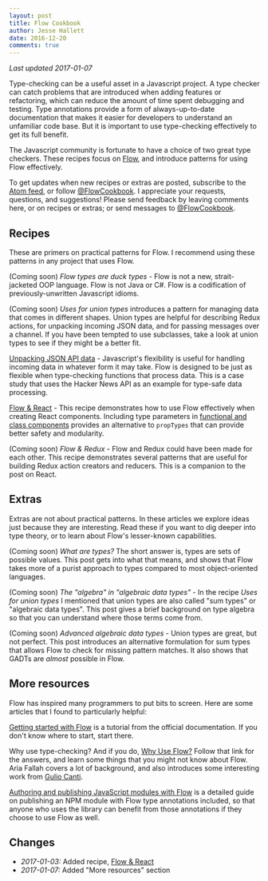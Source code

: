 ```yaml
---
layout: post
title: Flow Cookbook
author: Jesse Hallett
date: 2016-12-20
comments: true
---
```


_Last updated 2017-01-07_

Type-checking can be a useful asset in a Javascript project.
A type checker can catch problems that are introduced when adding features or
refactoring, which can reduce the amount of time spent debugging and testing.
Type annotations provide a form of always-up-to-date documentation that makes
it easier for developers to understand an unfamiliar code base.
But it is important to use type-checking effectively to get its full benefit.

The Javascript community is fortunate to have a choice of two great type
checkers.
These recipes focus on [Flow][], and introduce patterns for using Flow
effectively.

[Flow]: https://flowtype.org/

<!-- more -->

To get updates when new recipes or extras are posted,
subscribe to the [Atom feed][],
or follow [@FlowCookbook][].
I appreciate your requests, questions, and suggestions!
Please send feedback by leaving comments here, or on recipes or extras;
or send messages to [@FlowCookbook][].

[Atom feed]: http://feeds.feedburner.com/hallettj
[@FlowCookbook]: https://twitter.com/FlowCookbook


## Recipes

These are primers on practical patterns for Flow.
I recommend using these patterns in any project that uses Flow.

(Coming soon) *Flow types are duck types* -
Flow is not a new, strait-jacketed OOP language.
Flow is not Java or C#.
Flow is a codification of previously-unwritten Javascript idioms.

(Coming soon) *Uses for union types*
introduces a pattern for managing data that comes in different shapes.
Union types are helpful for describing Redux actions,
for unpacking incoming JSON data,
and for passing messages over a channel.
If you have been tempted to use subclasses,
take a look at union types to see if they might be a better fit.

[Unpacking JSON API data][] -
Javascript's flexibility is useful for handling incoming data in whatever form
it may take.
Flow is designed to be just as flexible when type-checking functions that
process data.
This is a case study that uses the Hacker News API as an example for type-safe
data processing.

[Flow & React][] -
This recipe demonstrates how to use Flow effectively when creating React
components.
Including type parameters in [functional and class components][] provides an
alternative to `propTypes` that can provide better safety and modularity.

(Coming soon) *Flow & Redux* -
Flow and Redux could have been made for each other.
This recipe demonstrates several patterns that are useful for building Redux
action creators and reducers.
This is a companion to the post on React.

[Unpacking JSON API data]: /2016/12/20/flow-cookbook-unpacking-json.html
[Flow & React]: /2017/01/03/flow-cookbook-react.html

[functional and class components]: https://facebook.github.io/react/docs/components-and-props.html#functional-and-class-components


## Extras

Extras are not about practical patterns.
In these articles we explore ideas just because they are interesting.
Read these if you want to dig deeper into type theory,
or to learn about Flow's lesser-known capabilities.

(Coming soon) *What are types?*
The short answer is, types are sets of possible values.
This post gets into what that means,
and shows that Flow takes more of a purist approach to types compared to most
object-oriented languages.

(Coming soon) *The "algebra" in "algebraic data types"* -
In the recipe *Uses for union types* I mentioned that union types are also
called "sum types" or "algebraic data types".
This post gives a brief background on type algebra so that you can understand
where those terms come from.

(Coming soon) *Advanced algebraic data types* -
Union types are great, but not perfect.
This post introduces an alternative formulation for sum types that allows Flow
to check for missing pattern matches.
It also shows that GADTs are _almost_ possible in Flow.


## More resources

Flow has inspired many programmers to put bits to screen.
Here are some articles that I found to particularly helpful:

[Getting started with Flow][]
is a tutorial from the official documentation.
If you don't know where to start, start there.

[Getting started with Flow]: https://flowtype.org/docs/getting-started.html

Why use type-checking?
And if you do, [Why Use Flow?][]
Follow that link for the answers,
and learn some things that you might not know about Flow.
Aria Fallah covers a lot of background,
and also introduces some interesting work from [Gulio Canti][].

[Why Use Flow?]: https://blog.aria.ai/post/why-use-flow/
[Gulio Canti]: https://medium.com/@gcanti

[Authoring and publishing JavaScript modules with Flow][]
is a detailed guide on publishing an NPM module with Flow type annotations
included,
so that anyone who uses the library can benefit from those annotations if they
choose to use Flow as well.

[Authoring and publishing JavaScript modules with Flow]: http://javascriptplayground.com/blog/2017/01/npm-flowjs-javascript/


## Changes

- *2017-01-03:* Added recipe, [Flow & React][]
- *2017-01-07:* Added "More resources" section
